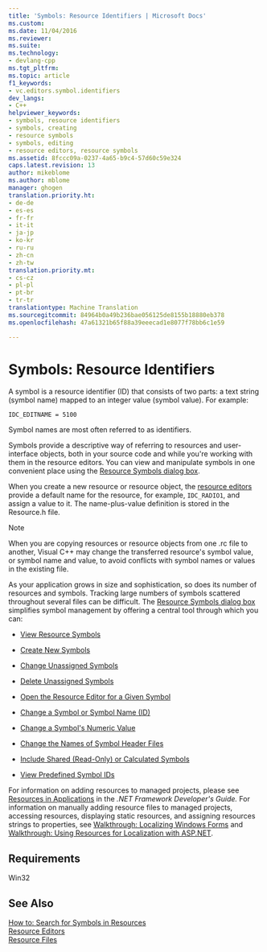 ```yaml
---
title: 'Symbols: Resource Identifiers | Microsoft Docs'
ms.custom: 
ms.date: 11/04/2016
ms.reviewer: 
ms.suite: 
ms.technology:
- devlang-cpp
ms.tgt_pltfrm: 
ms.topic: article
f1_keywords:
- vc.editors.symbol.identifiers
dev_langs:
- C++
helpviewer_keywords:
- symbols, resource identifiers
- symbols, creating
- resource symbols
- symbols, editing
- resource editors, resource symbols
ms.assetid: 8fccc09a-0237-4a65-b9c4-57d60c59e324
caps.latest.revision: 13
author: mikeblome
ms.author: mblome
manager: ghogen
translation.priority.ht:
- de-de
- es-es
- fr-fr
- it-it
- ja-jp
- ko-kr
- ru-ru
- zh-cn
- zh-tw
translation.priority.mt:
- cs-cz
- pl-pl
- pt-br
- tr-tr
translationtype: Machine Translation
ms.sourcegitcommit: 84964b0a49b236bae056125de8155b18880eb378
ms.openlocfilehash: 47a61321b65f88a39eeecad1e8077f78bb6c1e59

---
```

# Symbols: Resource Identifiers
A symbol is a resource identifier (ID) that consists of two parts: a text string (symbol name) mapped to an integer value (symbol value). For example:  
  
```  
IDC_EDITNAME = 5100  
```  
  
 Symbol names are most often referred to as identifiers.  
  
 Symbols provide a descriptive way of referring to resources and user-interface objects, both in your source code and while you're working with them in the resource editors. You can view and manipulate symbols in one convenient place using the [Resource Symbols dialog box](../windows/viewing-resource-symbols.md).  
  
 When you create a new resource or resource object, the [resource editors](../mfc/resource-editors.md) provide a default name for the resource, for example, `IDC_RADIO1`, and assign a value to it. The name-plus-value definition is stored in the Resource.h file.  
  
> [!NOTE]
>  When you are copying resources or resource objects from one .rc file to another, Visual C++ may change the transferred resource's symbol value, or symbol name and value, to avoid conflicts with symbol names or values in the existing file.  
  
 As your application grows in size and sophistication, so does its number of resources and symbols. Tracking large numbers of symbols scattered throughout several files can be difficult. The [Resource Symbols dialog box](../windows/resource-symbols-dialog-box.md) simplifies symbol management by offering a central tool through which you can:  
  
- [View Resource Symbols](../windows/viewing-resource-symbols.md)  
  
- [Create New Symbols](../windows/creating-new-symbols.md)  
  
- [Change Unassigned Symbols](../windows/changing-unassigned-symbols.md)  
  
- [Delete Unassigned Symbols](../windows/deleting-unassigned-symbols.md)  
  
- [Open the Resource Editor for a Given Symbol](../windows/opening-the-resource-editor-for-a-given-symbol.md)  
  
- [Change a Symbol or Symbol Name (ID)](../windows/changing-a-symbol-or-symbol-name-id.md)  
  
- [Change a Symbol's Numeric Value](../windows/changing-a-symbol-s-numeric-value.md)  
  
- [Change the Names of Symbol Header Files](../windows/changing-the-names-of-symbol-header-files.md)  
  
- [Include Shared (Read-Only) or Calculated Symbols](../windows/including-shared-read-only-or-calculated-symbols.md)  
  
- [View Predefined Symbol IDs](../windows/predefined-symbol-ids.md)  
  
 For information on adding resources to managed projects, please see [Resources in Applications](http://msdn.microsoft.com/Library/8ad495d4-2941-40cf-bf64-e82e85825890) in the *.NET Framework Developer's Guide.* For information on manually adding resource files to managed projects, accessing resources, displaying static resources, and assigning resources strings to properties, see [Walkthrough: Localizing Windows Forms](http://msdn.microsoft.com/en-us/9a96220d-a19b-4de0-9f48-01e5d82679e5) and [Walkthrough: Using Resources for Localization with ASP.NET](http://msdn.microsoft.com/Library/bb4e5b44-e2b0-48ab-bbe9-609fb33900b6).  
  
## Requirements  
 Win32  
  
## See Also  
 [How to: Search for Symbols in Resources](../windows/how-to-search-for-symbols-in-resources.md)   
 [Resource Editors](../mfc/resource-editors.md)   
 [Resource Files](../mfc/resource-files-visual-studio.md)




<!--HONumber=Jan17_HO1-->


